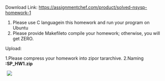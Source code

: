Download Link: https://assignmentchef.com/product/solved-nsysp-homework-1
<br>
<ol>

 <li>Please use C languagein this homework and run your program on Ubuntu</li>

 <li>Please provide Makefileto compile your homework; otherwise, you will get ZERO.</li>

</ol>

Upload:

1.Please compress your homework into zipor tararchive. 2.Naming <strong>:SP_HW1.zip</strong>

<img decoding="async" data-recalc-dims="1" data-src="https://i0.wp.com/www.ankitcodinghub.com/wp-content/uploads/2022/03/411.png?w=980&amp;ssl=1" class="lazyload" src="data:image/gif;base64,R0lGODlhAQABAAAAACH5BAEKAAEALAAAAAABAAEAAAICTAEAOw==">

 <noscript>

  <img decoding="async" src="https://i0.wp.com/www.ankitcodinghub.com/wp-content/uploads/2022/03/411.png?w=980&amp;ssl=1" data-recalc-dims="1">

 </noscript>